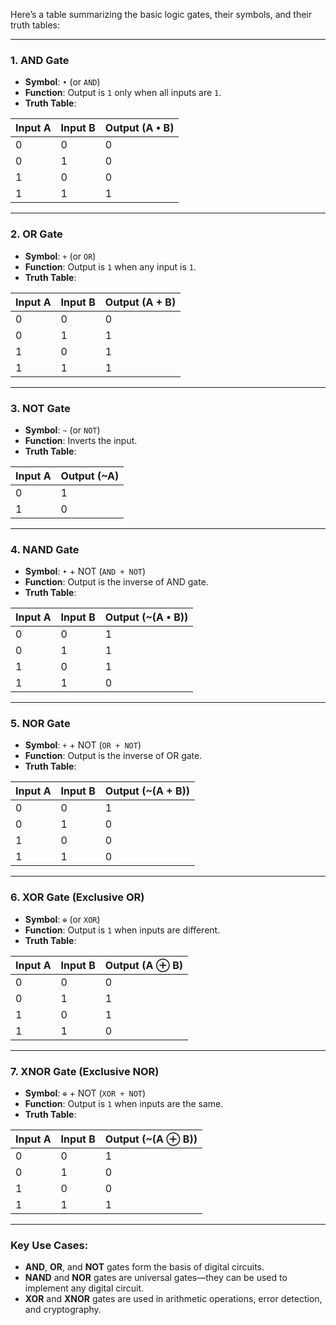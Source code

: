 Here’s a table summarizing the basic logic gates, their symbols, and their truth tables:

---

### **1. AND Gate**

- **Symbol**: `•` (or `AND`)
- **Function**: Output is `1` only when all inputs are `1`.
- **Truth Table**:

|**Input A**|**Input B**|**Output (A • B)**|
|---|---|---|
|0|0|0|
|0|1|0|
|1|0|0|
|1|1|1|

---

### **2. OR Gate**

- **Symbol**: `+` (or `OR`)
- **Function**: Output is `1` when any input is `1`.
- **Truth Table**:

|**Input A**|**Input B**|**Output (A + B)**|
|---|---|---|
|0|0|0|
|0|1|1|
|1|0|1|
|1|1|1|

---

### **3. NOT Gate**

- **Symbol**: `~` (or `NOT`)
- **Function**: Inverts the input.
- **Truth Table**:

|**Input A**|**Output (~A)**|
|---|---|
|0|1|
|1|0|

---

### **4. NAND Gate**

- **Symbol**: `•` + NOT (`AND + NOT`)
- **Function**: Output is the inverse of AND gate.
- **Truth Table**:

|**Input A**|**Input B**|**Output (~(A • B))**|
|---|---|---|
|0|0|1|
|0|1|1|
|1|0|1|
|1|1|0|

---

### **5. NOR Gate**

- **Symbol**: `+` + NOT (`OR + NOT`)
- **Function**: Output is the inverse of OR gate.
- **Truth Table**:

|**Input A**|**Input B**|**Output (~(A + B))**|
|---|---|---|
|0|0|1|
|0|1|0|
|1|0|0|
|1|1|0|

---

### **6. XOR Gate** (Exclusive OR)

- **Symbol**: `⊕` (or `XOR`)
- **Function**: Output is `1` when inputs are different.
- **Truth Table**:

|**Input A**|**Input B**|**Output (A ⊕ B)**|
|---|---|---|
|0|0|0|
|0|1|1|
|1|0|1|
|1|1|0|

---

### **7. XNOR Gate** (Exclusive NOR)

- **Symbol**: `⊕` + NOT (`XOR + NOT`)
- **Function**: Output is `1` when inputs are the same.
- **Truth Table**:

|**Input A**|**Input B**|**Output (~(A ⊕ B))**|
|---|---|---|
|0|0|1|
|0|1|0|
|1|0|0|
|1|1|1|

---

### Key Use Cases:

- **AND**, **OR**, and **NOT** gates form the basis of digital circuits.
- **NAND** and **NOR** gates are universal gates—they can be used to implement any digital circuit.
- **XOR** and **XNOR** gates are used in arithmetic operations, error detection, and cryptography.